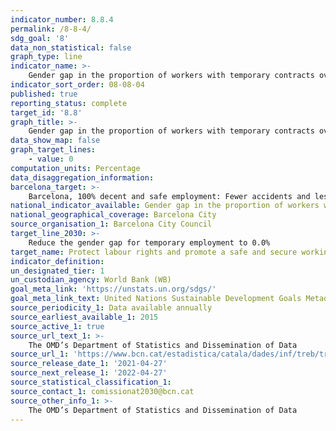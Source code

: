 ```yaml
---
indicator_number: 8.8.4
permalink: /8-8-4/
sdg_goal: '8'
data_non_statistical: false
graph_type: line
indicator_name: >-
    Gender gap in the proportion of workers with temporary contracts over total number of workers
indicator_sort_order: 08-08-04
published: true
reporting_status: complete
target_id: '8.8'
graph_title: >-
    Gender gap in the proportion of workers with temporary contracts over total number of workers
data_show_map: false
graph_target_lines:
    - value: 0
computation_units: Percentage
data_disaggregation_information: 
barcelona_target: >-
    Barcelona, 100% decent and safe employment: Fewer accidents and less temporary employment
national_indicator_available: Gender gap in the proportion of workers with temporary contracts over total number of workers
national_geographical_coverage: Barcelona City
source_organisation_1: Barcelona City Council
target_line_2030: >-
    Reduce the gender gap for temporary employment to 0.0%
target_name: Protect labour rights and promote a safe and secure working environment for all workers, including migrants, in particular women migrants and people in precarious employment
indicator_definition:
un_designated_tier: 1
un_custodian_agency: World Bank (WB)
goal_meta_link: 'https://unstats.un.org/sdgs/'
goal_meta_link_text: United Nations Sustainable Development Goals Metadata (pdf 894kB)
source_periodicity_1: Data available annually
source_earliest_available_1: 2015
source_active_1: true
source_url_text_1: >-
    The OMD’s Department of Statistics and Dissemination of Data 
source_url_1: 'https://www.bcn.cat/estadistica/catala/dades/inf/treb/treb19/t211.htm'
source_release_date_1: '2021-04-27'
source_next_release_1: '2022-04-27'
source_statistical_classification_1: 
source_contact_1: comissionat2030@bcn.cat
source_other_info_1: >-
    The OMD’s Department of Statistics and Dissemination of Data
---
```

